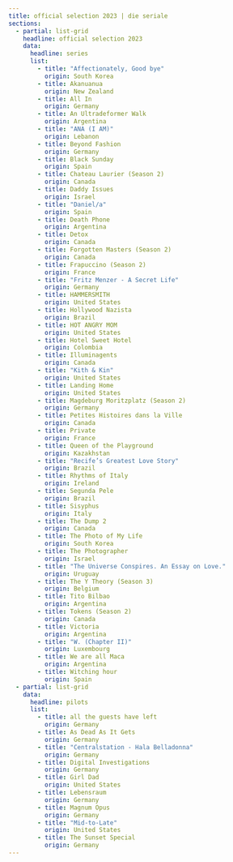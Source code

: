 ```yaml
---
title: official selection 2023 | die seriale
sections:
  - partial: list-grid
    headline: official selection 2023
    data:
      headline: series
      list:
        - title: "Affectionately, Good bye"
          origin: South Korea
        - title: Akanuanua
          origin: New Zealand
        - title: All In
          origin: Germany
        - title: An Ultradeformer Walk
          origin: Argentina
        - title: "ANA (I AM)"
          origin: Lebanon
        - title: Beyond Fashion
          origin: Germany
        - title: Black Sunday
          origin: Spain
        - title: Chateau Laurier (Season 2)
          origin: Canada
        - title: Daddy Issues
          origin: Israel
        - title: "Daniel/a"
          origin: Spain
        - title: Death Phone
          origin: Argentina
        - title: Detox
          origin: Canada
        - title: Forgotten Masters (Season 2)
          origin: Canada
        - title: Frapuccino (Season 2)
          origin: France
        - title: "Fritz Menzer - A Secret Life"
          origin: Germany
        - title: HAMMERSMITH
          origin: United States
        - title: Hollywood Nazista
          origin: Brazil
        - title: HOT ANGRY MOM
          origin: United States
        - title: Hotel Sweet Hotel
          origin: Colombia
        - title: Illuminagents
          origin: Canada
        - title: "Kith & Kin"
          origin: United States
        - title: Landing Home
          origin: United States
        - title: Magdeburg Moritzplatz (Season 2)
          origin: Germany
        - title: Petites Histoires dans la Ville
          origin: Canada
        - title: Private
          origin: France
        - title: Queen of the Playground
          origin: Kazakhstan
        - title: "Recife’s Greatest Love Story"
          origin: Brazil
        - title: Rhythms of Italy
          origin: Ireland
        - title: Segunda Pele
          origin: Brazil
        - title: Sisyphus
          origin: Italy
        - title: The Dump 2
          origin: Canada
        - title: The Photo of My Life
          origin: South Korea
        - title: The Photographer
          origin: Israel
        - title: "The Universe Conspires. An Essay on Love."
          origin: Uruguay
        - title: The Y Theory (Season 3)
          origin: Belgium
        - title: Tito Bilbao
          origin: Argentina
        - title: Tokens (Season 2)
          origin: Canada
        - title: Victoria
          origin: Argentina
        - title: "W. (Chapter II)"
          origin: Luxembourg
        - title: We are all Maca
          origin: Argentina
        - title: Witching hour
          origin: Spain
  - partial: list-grid
    data:
      headline: pilots
      list:
        - title: all the guests have left
          origin: Germany
        - title: As Dead As It Gets
          origin: Germany
        - title: "Centralstation - Hala Belladonna"
          origin: Germany
        - title: Digital Investigations
          origin: Germany
        - title: Girl Dad
          origin: United States
        - title: Lebensraum
          origin: Germany
        - title: Magnum Opus
          origin: Germany
        - title: "Mid-to-Late"
          origin: United States
        - title: The Sunset Special
          origin: Germany
---
```

